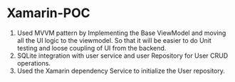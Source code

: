 # Xamarin-POC
1. Used MVVM pattern by Implementing the Base ViewModel and moving all the UI logic to the viewmodel. So that it will be easier to do Unit testing and loose coupling of UI from the backend.<br />
2. SQLite integration with user service and user Repository for User CRUD operations. <br /> 
3. Used the Xamarin dependency Service to initialize the User repository.
